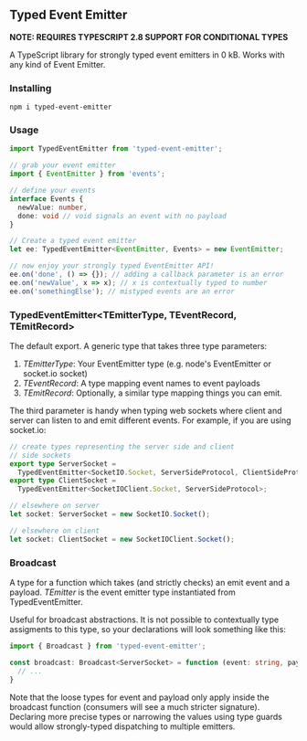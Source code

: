 ## Typed Event Emitter

**NOTE: REQUIRES TYPESCRIPT 2.8 SUPPORT FOR CONDITIONAL TYPES**

A TypeScript library for strongly typed event emitters in 0 kB. Works with any kind of Event Emitter.

### Installing

```
npm i typed-event-emitter
```

### Usage

```ts
import TypedEventEmitter from 'typed-event-emitter';

// grab your event emitter
import { EventEmitter } from 'events';

// define your events
interface Events {
  newValue: number,
  done: void // void signals an event with no payload
}

// Create a typed event emitter
let ee: TypedEventEmitter<EventEmitter, Events> = new EventEmitter;

// now enjoy your strongly typed EventEmitter API!
ee.on('done', () => {}); // adding a callback parameter is an error
ee.on('newValue', x => x); // x is contextually typed to number
ee.on('somethingElse'); // mistyped events are an error
```

### TypedEventEmitter<TEmitterType, TEventRecord, TEmitRecord>
The default export. A generic type that takes three type parameters:

1. *TEmitterType*: Your EventEmitter type (e.g. node's EventEmitter or socket.io socket)
2. *TEventRecord*: A type mapping event names to event payloads
3. *TEmitRecord*: Optionally, a similar type mapping things you can emit.

The third parameter is handy when typing web sockets where client and server can listen to and emit different events. For example, if you are using socket.io:

```ts
// create types representing the server side and client
// side sockets
export type ServerSocket =
  TypedEventEmitter<SocketIO.Socket, ServerSideProtocol, ClientSideProtocol>;
export type ClientSocket =
  TypedEventEmitter<SocketIOClient.Socket, ServerSideProtocol>;

// elsewhere on server
let socket: ServerSocket = new SocketIO.Socket();

// elsewhere on client
let socket: ClientSocket = new SocketIOClient.Socket();
```

### Broadcast<TEmitter>
A type for a function which takes (and strictly checks) an emit event and a payload. *TEmitter* is the event emitter type instantiated from TypedEventEmitter.

Useful for broadcast abstractions. It is not possible to contextually type assigments to this type, so your declarations will look something like this:

```ts
import { Broadcast } from 'typed-event-emitter';

const broadcast: Broadcast<ServerSocket> = function (event: string, payload?: any) {
  // ...
}
```

Note that the loose types for event and payload only apply inside the broadcast function (consumers will see a much stricter signature). Declaring more precise types or narrowing the values using type guards would allow strongly-typed dispatching to multiple emitters.